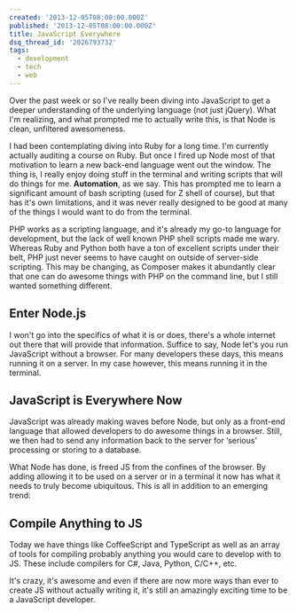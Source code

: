 ```yaml
---
created: '2013-12-05T08:00:00.000Z'
published: '2013-12-05T08:00:00.000Z'
title: JavaScript Everywhere
dsq_thread_id: '2026793732'
tags:
  - development
  - tech
  - web
---
```


Over the past week or so I've really been diving into JavaScript to get a deeper understanding of the underlying language (not just jQuery). What I'm realizing, and what prompted me to actually write this, is that Node is clean, unfiltered awesomeness.

I had been contemplating diving into Ruby for a long time. I'm currently actually auditing a course on Ruby. But once I fired up Node most of that motivation to learn a new back-end language went out the window. The thing is, I really enjoy doing stuff in the terminal and writing scripts that will do things for me. **Automation**, as we say. This has prompted me to learn a significant amount of bash scripting (used for Z shell of course), but that has it's own limitations, and it was never really designed to be good at many of the things I would want to do from the terminal.

<!--more-->

PHP works as a scripting language, and it's already my go-to language for development, but the lack of well known PHP shell scripts made me wary. Whereas Ruby and Python both have a ton of excellent scripts under their belt, PHP just never seems to have caught on outside of server-side scripting. This may be changing, as Composer makes it abundantly clear that one can do awesome things with PHP on the command line, but I still wanted something different.

## Enter Node.js

I won't go into the specifics of what it is or does, there's a whole internet out there that will provide that information. Suffice to say, Node let's you run JavaScript without a browser. For many developers these days, this means running it on a server. In my case however, this means running it in the terminal.

## JavaScript is Everywhere Now

JavaScript was already making waves before Node, but only as a front-end language that allowed developers to do awesome things in a browser. Still, we then had to send any information back to the server for &#8216;serious' processing or storing to a database.

What Node has done, is freed JS from the confines of the browser. By adding allowing it to be used on a server or in a terminal it now has what it needs to truly become ubiquitous. This is all in addition to an emerging trend:

## Compile Anything to JS

Today we have things like CoffeeScript and TypeScript as well as an array of tools for compiling probably anything you would care to develop with to JS. These include compilers for C#, Java, Python, C/C++, etc.

It's crazy, it's awesome and even if there are now more ways than ever to create JS without actually writing it, it's still an amazingly exciting time to be a JavaScript developer.